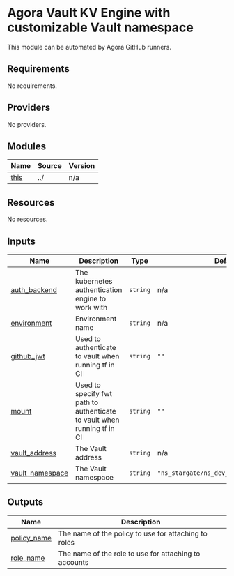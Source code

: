 # Agora Vault KV Engine with customizable Vault namespace

This module can be automated by Agora GitHub runners.

## Requirements

No requirements.

## Providers

No providers.

## Modules

| Name | Source | Version |
|------|--------|---------|
| <a name="module_this"></a> [this](#module\_this) | ../ | n/a |

## Resources

No resources.

## Inputs

| Name | Description | Type | Default | Required |
|------|-------------|------|---------|:--------:|
| <a name="input_auth_backend"></a> [auth\_backend](#input\_auth\_backend) | The kubernetes authentication engine to work with | `string` | n/a | yes |
| <a name="input_environment"></a> [environment](#input\_environment) | Environment name | `string` | n/a | yes |
| <a name="input_github_jwt"></a> [github\_jwt](#input\_github\_jwt) | Used to authenticate to vault when running tf in CI | `string` | `""` | no |
| <a name="input_mount"></a> [mount](#input\_mount) | Used to specify fwt path to authenticate to vault when running tf in CI | `string` | `""` | no |
| <a name="input_vault_address"></a> [vault\_address](#input\_vault\_address) | The Vault address | `string` | n/a | yes |
| <a name="input_vault_namespace"></a> [vault\_namespace](#input\_vault\_namespace) | The Vault namespace | `string` | `"ns_stargate/ns_dev_wcmshrd_agorainfra"` | no |

## Outputs

| Name | Description |
|------|-------------|
| <a name="output_policy_name"></a> [policy\_name](#output\_policy\_name) | The name of the policy to use for attaching to roles |
| <a name="output_role_name"></a> [role\_name](#output\_role\_name) | The name of the role to use for attaching to accounts |
